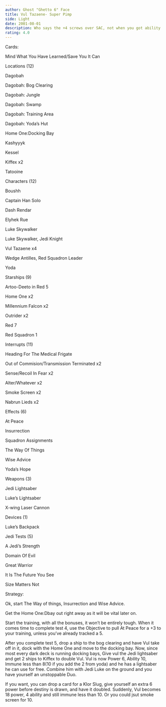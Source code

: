 ```yaml
---
author: Ghost "Ghetto 6" Face
title: Vul Tazaene- Super Pimp
side: Light
date: 2001-08-01
description: Who says the +4 screws over SAC, not when you got ability 10.
rating: 4.0
---
```

Cards: 

Mind What You Have Learned/Save You It Can

Locations (12)
Dagobah 
Dagobah: Bog Clearing 
Dagobah: Jungle 
Dagobah: Swamp 
Dagobah: Training Area 
Dagobah: Yoda’s Hut 
Home One:Docking Bay
Kashyyyk
Kessel
Kiffex  x2
Tatooine


Characters (12)
Boushh 
Captain Han Solo  
Dash Rendar 
Elyhek Rue 
Luke Skywalker
Luke Skywalker, Jedi Knight  
Vul Tazaene  x4
Wedge Antilles, Red Squadron Leader 
Yoda 

Starships (9)
Artoo-Deeto in Red 5
Home One x2
Millennium Falcon  x2
Outrider  x2
Red 7
Red Squadron 1 

Interrupts (11)
Heading For The Medical Frigate 
Out of Commision/Transmission Terminated x2
Sense/Recoil In Fear x2
Alter/Whatever x2
Smoke Screen x2
Nabrun Lieds x2

Effects (6)
At Peace 
Insurrection
Squadron Assignments 
The Way Of Things 
Wise Advice 
Yoda’s Hope 


Weapons (3)
Jedi Lightsaber  
Luke’s Lightsaber 
X-wing Laser Cannon  

Devices (1)
Luke’s Backpack 

Jedi Tests (5)
A Jedi’s Strength 
Domain Of Evil 
Great Warrior 
It Is The Future You See 
Size Matters Not 




Strategy: 

Ok, start The Way of things, Insurrection and Wise Advice.

Get the Home One:Dbay out right away as it will be vital later on.  

Start the training, with all the bonuses, it won’t be entirely tough.  When it comes time to complete test 4, use the Objective to pull At Peace for a +3 to your training, unless you’ve already tracked a 5.  

After you complete test 5, drop a ship to the bog clearing and have Vul take off in it, dock with the Home One and move to the docking bay.  Now, since most every dark deck is running docking bays, Give vul the Jedi lightsaber and get 2 ships to Kiffex to double Vul.  Vul is now Power 6, Ability 10, Immune less than 8(10 if you add the 2 from yoda) and he has a lightsaber he can use for free.  Combine him with Jedi Luke on the ground and you have yourself an unstoppable Duo.

If you want, you can drop a card for a Klor Slug, give yourself an extra 6 power before destiny is drawn, and have it doubled.  Suddenly, Vul becomes 18 power, 4 ability and still immune less than 10.  Or you could jsut smoke screen for 10.

